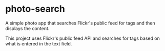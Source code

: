 # photo-search
A simple photo app that searches Flickr's public feed for tags and then displays the content.

This project uses Flickr's public feed API and searches for tags based on what is entered in the text field.
